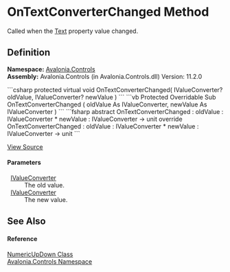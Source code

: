 # OnTextConverterChanged Method


Called when the <a href="P_Avalonia_Controls_NumericUpDown_Text">Text</a> property value changed.



## Definition
**Namespace:** <a href="N_Avalonia_Controls">Avalonia.Controls</a>  
**Assembly:** Avalonia.Controls (in Avalonia.Controls.dll) Version: 11.2.0

<Tabs groupId="api-code-preview">
<TabItem value="csharp" label="C#">
```csharp
protected virtual void OnTextConverterChanged(
	IValueConverter? oldValue,
	IValueConverter? newValue
)
```
</TabItem>
<TabItem value="vb" label="VB">
```vb
Protected Overridable Sub OnTextConverterChanged ( 
	oldValue As IValueConverter,
	newValue As IValueConverter
)
```
</TabItem>
<TabItem value="fsharp" label="F#">
```fsharp
abstract OnTextConverterChanged : 
        oldValue : IValueConverter * 
        newValue : IValueConverter -> unit 
override OnTextConverterChanged : 
        oldValue : IValueConverter * 
        newValue : IValueConverter -> unit 
```
</TabItem>
</Tabs>



<a href="https://github.com/AvaloniaUI/Avalonia/tree/master/src/Avalonia.Controls/NumericUpDown/NumericUpDown.cs#L563" title="View the source code">View Source</a>



#### Parameters
<dl><dt>  <a href="T_Avalonia_Data_Converters_IValueConverter">IValueConverter</a></dt><dd>The old value.</dd><dt>  <a href="T_Avalonia_Data_Converters_IValueConverter">IValueConverter</a></dt><dd>The new value.</dd></dl>

## See Also


#### Reference
<a href="T_Avalonia_Controls_NumericUpDown">NumericUpDown Class</a>  
<a href="N_Avalonia_Controls">Avalonia.Controls Namespace</a>  

